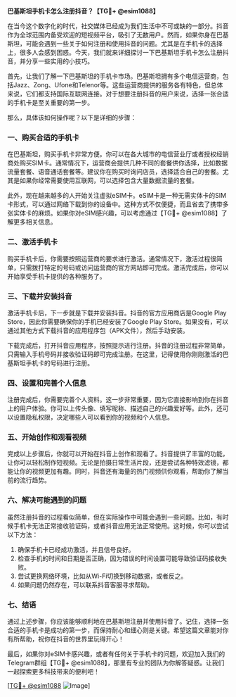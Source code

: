 **巴基斯坦手机卡怎么注册抖音？【TG💪+ @esim1088】**

在当今这个数字化的时代，社交媒体已经成为我们生活中不可或缺的一部分。抖音作为全球范围内备受欢迎的短视频平台，吸引了无数用户。然而，如果你身在巴基斯坦，可能会遇到一些关于如何注册和使用抖音的问题。尤其是在手机卡的选择上，很多人会感到困惑。今天，我们就来详细探讨一下巴基斯坦手机卡怎么注册抖音，并分享一些实用的小技巧。

首先，让我们了解一下巴基斯坦的手机卡市场。巴基斯坦拥有多个电信运营商，包括Jazz、Zong、Ufone和Telenor等。这些运营商提供的服务各有特色，但总体来说，它们都支持国际互联网连接。对于想要注册抖音的用户来说，选择一张合适的手机卡是至关重要的第一步。

那么，具体该如何操作呢？以下是详细的步骤：

### **一、购买合适的手机卡**

在巴基斯坦，购买手机卡非常方便。你可以在各大城市的电信营业厅或者授权经销商处购买SIM卡。通常情况下，运营商会提供几种不同的套餐供你选择，比如数据流量套餐、语音通话套餐等。建议你在购买时询问店员，选择适合自己的套餐。尤其是如果你经常需要使用互联网，可以选择包含大量数据流量的套餐。

此外，现在越来越多的人开始关注虚拟eSIM卡。eSIM卡是一种无需实体卡的SIM卡形式，可以通过网络下载到你的设备中。这种方式不仅便捷，而且省去了携带多张实体卡的麻烦。如果你对eSIM感兴趣，可以考虑通过【TG💪+ @esim1088】了解更多相关信息。

### **二、激活手机卡**

购买手机卡后，你需要按照运营商的要求进行激活。通常情况下，激活过程很简单，只需拨打特定的号码或访问运营商的官方网站即可完成。激活完成后，你可以开始享受手机卡提供的各种服务了。

### **三、下载并安装抖音**

激活手机卡后，下一步就是下载并安装抖音。抖音的官方应用商店是Google Play Store，因此你需要确保你的手机已经安装了Google Play Store。如果没有，可以通过其他方式下载抖音的应用程序包（APK文件），然后手动安装。

下载完成后，打开抖音应用程序，按照提示进行注册。抖音的注册过程非常简单，只需输入手机号码并接收验证码即可完成注册。在这里，记得使用你刚刚激活的巴基斯坦手机卡的号码进行注册。

### **四、设置和完善个人信息**

注册完成后，你需要完善个人资料。这一步非常重要，因为它直接影响到你在抖音上的用户体验。你可以上传头像、填写昵称、描述自己的兴趣爱好等。此外，还可以设置隐私权限，决定哪些人可以看到你的视频和个人信息。

### **五、开始创作和观看视频**

完成以上步骤后，你就可以开始在抖音上创作和观看了。抖音提供了丰富的功能，让你可以轻松制作短视频。无论是拍摄日常生活片段，还是尝试各种特效滤镜，都能让你的视频更加有趣。同时，抖音还有海量的热门视频供你观看，帮助你了解当前的流行趋势。

### **六、解决可能遇到的问题**

虽然注册抖音的过程看似简单，但在实际操作中可能会遇到一些问题。比如，有时候手机卡无法正常接收验证码，或者抖音应用无法正常使用。这时候，你可以尝试以下方法：

1. 确保手机卡已经成功激活，并且信号良好。
2. 检查手机的时间和日期是否正确，因为错误的时间设置可能导致验证码接收失败。
3. 尝试更换网络环境，比如从Wi-Fi切换到移动数据，或者反之。
4. 如果问题仍然存在，可以联系抖音客服寻求帮助。

### **七、结语**

通过上述步骤，你应该能够顺利地在巴基斯坦注册并使用抖音了。记住，选择一张合适的手机卡是成功的第一步，而保持耐心和细心则是关键。希望这篇文章能对你有所帮助，祝你在抖音的世界里玩得开心！

最后，如果你对eSIM卡感兴趣，或者有任何关于手机卡的问题，欢迎加入我们的Telegram群组【TG💪+ @esim1088】，那里有专业的团队为你解答疑惑。让我们一起探索更多科技带来的便利吧！

[[TG💪+ @esim1088](https://t.me/s/esim1088) ![Image](https://i.postimg.cc/4NQfJmqS/Snipaste-2025-05-13-00-14-12.png)]